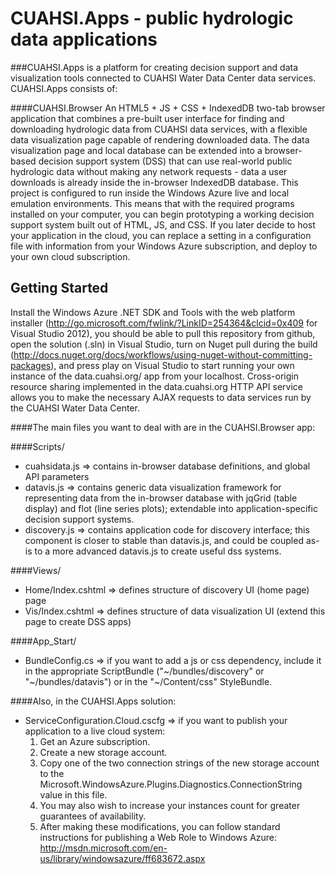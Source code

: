 CUAHSI.Apps - public hydrologic data applications
===========

###CUAHSI.Apps is a platform for creating decision support and data visualization tools connected to CUAHSI Water Data Center data services. CUAHSI.Apps consists of:

####CUAHSI.Browser
An HTML5 + JS + CSS + IndexedDB two-tab browser application that combines a pre-built user interface for finding and downloading hydrologic data from CUAHSI data services, with a flexible data visualization page capable of rendering downloaded data. The data visualization page and local database can be extended into a browser-based decision support system (DSS) that can use real-world public hydrologic data without making any network requests - data a user downloads is already inside the in-browser IndexedDB database. This project is configured to run inside the Windows Azure live and local emulation environments. This means that with the required programs installed on your computer, you can begin prototyping a working decision support system built out of HTML, JS, and CSS. If you later decide to host your application in the cloud, you can replace a setting in a configuration file with information from your Windows Azure subscription, and deploy to your own cloud subscription.


Getting Started
---------------

Install the Windows Azure .NET SDK and Tools with the web platform installer (http://go.microsoft.com/fwlink/?LinkID=254364&clcid=0x409 for Visual Studio 2012), you should be able to pull this repository from github, open the solution (.sln) in Visual Studio, turn on Nuget pull during the build (http://docs.nuget.org/docs/workflows/using-nuget-without-committing-packages), and press play on Visual Studio to start running your own instance of the data.cuahsi.org/ app from your localhost. Cross-origin resource sharing implemented in the data.cuahsi.org HTTP API service allows you to make the necessary AJAX requests to data services run by the CUAHSI Water Data Center.

####The main files you want to deal with are in the CUAHSI.Browser app:

####Scripts/
  + cuahsidata.js => contains in-browser database definitions, and global API parameters
  + datavis.js => contains generic data visualization framework for representing data from the in-browser database with jqGrid (table display) and flot (line series plots); extendable into application-specific decision support systems.
  + discovery.js => contains application code for discovery interface; this component is closer to stable than datavis.js, and could be coupled as-is to a more advanced datavis.js to create useful dss systems.

####Views/
  + Home/Index.cshtml => defines structure of discovery UI (home page) page
  + Vis/Index.cshtml => defines structure of data visualization UI (extend this page to create DSS apps)

####App_Start/
  + BundleConfig.cs => if you want to add a js or css dependency, include it in the appropriate ScriptBundle ("~/bundles/discovery" or "~/bundles/datavis") or in the "~/Content/css" StyleBundle.

####Also, in the CUAHSI.Apps solution:
  + ServiceConfiguration.Cloud.cscfg => if you want to publish your application to a live cloud system:
    1. Get an Azure subscription. 
    2. Create a new storage account. 
    3. Copy one of the two connection strings of the new storage account to the Microsoft.WindowsAzure.Plugins.Diagnostics.ConnectionString value in this file. 
    4. You may also wish to increase your instances count for greater guarantees of availability. 
    5. After making these modifications, you can follow standard instructions for publishing a Web Role to Windows Azure: http://msdn.microsoft.com/en-us/library/windowsazure/ff683672.aspx

